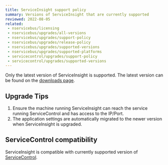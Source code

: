 ```yaml
---
title: ServiceInsight support policy
summary: Versions of ServiceInsight that are currently supported
reviewed: 2022-08-05
related:
 - nservicebus/licensing
 - nservicebus/upgrades/all-versions
 - nservicebus/upgrades/support-policy
 - nservicebus/upgrades/release-policy
 - nservicebus/upgrades/supported-versions
 - nservicebus/upgrades/supported-platforms
 - servicecontrol/upgrades/support-policy
 - servicecontrol/upgrades/supported-versions
---
```


Only the latest version of ServiceInsight is supported. The latest version can be found on the [downloads page](https://particular.net/downloads).


## Upgrade Tips

1. Ensure the machine running ServiceInsight can reach the service running ServiceControl and has access to the IP/Port.
1. The application settings are automatically migrated to the newer version when ServiceInsight is upgraded.

## ServiceControl compatibility

ServiceInsight is compatible with currently supported version of [ServiceControl](/servicecontrol/upgrades/supported-versions.md).
